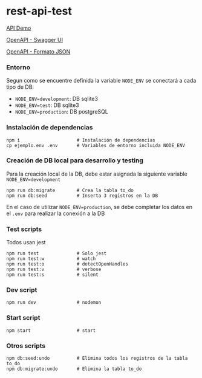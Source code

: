 
# rest-api-test

[API Demo](https://rest-api-test-01.herokuapp.com)

[OpenAPI - Swagger UI](https://rest-api-test-01.herokuapp.com/api/docs/)

[OpenAPI - Formato JSON](https://rest-api-test-01.herokuapp.com/api/docs.json)

### Entorno
Segun como se encuentre definida la variable `NODE_ENV` se conectará a cada tipo de DB:
- `NODE_ENV=development`: DB sqlite3
- `NODE_ENV=test`: DB sqlite3
- `NODE_ENV=production`: DB postgreSQL

### Instalación de dependencias
```
npm i                     # Instalación de dependencias
cp ejemplo.env .env       # Variables de entorno incluida NODE_ENV
```

### Creación de DB local para desarrollo y testing
Para la creación local de la DB, debe estar asignada la siguiente variable `NODE_ENV=development`
```
npm run db:migrate        # Crea la tabla to_do
npm run db:seed           # Inserta 3 registros en la DB
```
En el caso de utilizar `NODE_ENV=production`, se debe completar los datos en el `.env` para realizar la conexión a la DB

### Test scripts
Todos usan jest
```
npm run test              # Solo jest
npm run test:w            # watch
npm run test:o            # detectOpenHandles
npm run test:v            # verbose
npm run test:s            # silent
```

### Dev script
```
npm run dev               # nodemon
```

### Start script
```
npm start                 # start
```

### Otros scripts
```
npm db:seed:undo          # Elimina todos los registros de la tabla to_do
npm db:migrate:undo       # Elimina la tabla to_do
```
